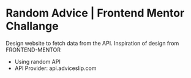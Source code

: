 # Random Advice | Frontend Mentor Challange
Design website to fetch data from the API. Inspiration of design from FRONTEND-MENTOR

- Using random API
- API Provider: api.adviceslip.com
